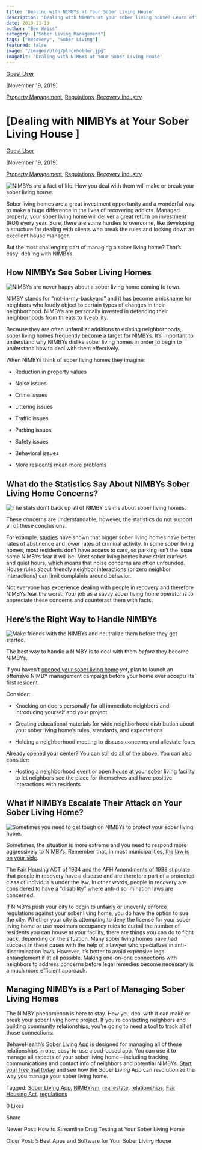 ```yaml
---
title: 'Dealing with NIMBYs at Your Sober Living House'
description: "Dealing with NIMBYs at your sober living house? Learn effective strategies to manage community opposition & build bridges."
date: 2019-11-19
author: "Ben Weiss"
category: ["Sober Living Management"]
tags: ["Recovery", "Sober Living"]
featured: false
image: "/images/blog/placeholder.jpg"
imageAlt: 'Dealing with NIMBYs at Your Sober Living House'
---
```


[Guest User](../../../../sober-living-app-blog%EF%B9%96author=68473b7d2a4ddc30b0712c0e.html)

[November 19, 2019]

[Property Management](/sober-living-app-blog/category/Property+Management), [Regulations](/sober-living-app-blog/category/Regulations), [Recovery Industry](/sober-living-app-blog/category/Recovery+Industry)

#  [Dealing with NIMBYs at Your Sober Living House ]

[Guest User](../../../../sober-living-app-blog%EF%B9%96author=68473b7d2a4ddc30b0712c0e.html)

[November 19, 2019]

[Property Management](/sober-living-app-blog/category/Property+Management), [Regulations](/sober-living-app-blog/category/Regulations), [Recovery Industry](/sober-living-app-blog/category/Recovery+Industry)

![NIMBYs are a fact of life. How you deal with them will make or break your sober living house.](/images/blog/dealing-with-nimbys-at-your-sober-living-housenbsp/sober_living_home_with_lights_on.png)

Sober living homes are a great investment opportunity and a wonderful way to make a huge difference in the lives of recovering addicts. Managed properly, your sober living home will deliver a great return on investment (ROI) every year. Sure, there are some hurdles to overcome, like developing a structure for dealing with clients who break the rules and locking down an excellent house manager. 

But the most challenging part of managing a sober living home? That’s easy: dealing with NIMBYs. 

## How NIMBYs See Sober Living Homes 

![NIMBYs are never happy about a sober living home coming to town.](/images/blog/dealing-with-nimbys-at-your-sober-living-housenbsp/sadface.png)

NIMBY stands for “not-in-my-backyard” and it has become a nickname for neighbors who loudly object to certain types of changes in their neighborhood. NIMBYs are personally invested in defending their neighborhoods from threats to liveability. 

Because they are often unfamiliar additions to existing neighborhoods, sober living homes frequently become a target for NIMBYs. It’s important to understand why NIMBYs dislike sober living homes in order to begin to understand how to deal with them effectively. 

When NIMBYs think of sober living homes they imagine: 

  * Reduction in property values 

  * Noise issues 

  * Crime issues 

  * Littering issues 

  * Traffic issues 

  * Parking issues 

  * Safety issues

  * Behavioral issues

  * More residents mean more problems

## What do the Statistics Say About NIMBYs Sober Living Home Concerns?

![The stats don’t back up all of NIMBY claims about sober living homes.](/images/blog/dealing-with-nimbys-at-your-sober-living-housenbsp/Screenshot_2019-11-12_at_9.11.26_AM.png)

These concerns are understandable, however, the statistics do not support all of these conclusions. 

For example, [studies](https://www.ncbi.nlm.nih.gov/pmc/articles/PMC3205983/) have shown that bigger sober living homes have better rates of abstinence and lower rates of criminal activity. In some sober living homes, most residents don’t have access to cars, so parking isn’t the issue some NIMBYs fear it will be. Most sober living homes have strict curfews and quiet hours, which means that noise concerns are often unfounded. House rules about friendly neighbor interactions (or zero neighbor interactions) can limit complaints around behavior. 

Not everyone has experience dealing with people in recovery and therefore NIMBYs fear the worst. Your job as a savvy sober living home operator is to appreciate these concerns and counteract them with facts. 

## Here’s the Right Way to Handle NIMBYs

![Make friends with the NIMBYs and neutralize them before they get started.](/images/blog/dealing-with-nimbys-at-your-sober-living-housenbsp/making_friends.png)

The best way to handle a NIMBY is to deal with them _before_ they become NIMBYs. 

If you haven’t [opened your sober living home](https://soberlivingapp.com/sober-living-app-blog/2019/5/13/you-opened-a-sober-living-homenow-what) yet, plan to launch an offensive NIMBY management campaign before your home ever accepts its first resident.

Consider: 

  * Knocking on doors personally for all immediate neighbors and introducing yourself and your project 

  * Creating educational materials for wide neighborhood distribution about your sober living home’s rules, standards, and expectations 

  * Holding a neighborhood meeting to discuss concerns and alleviate fears

Already opened your center? You can still do all of the above. You can also consider: 

  * Hosting a neighborhood event or open house at your sober living facility to let neighbors see the place for themselves and have positive interactions with residents 

## What if NIMBYs Escalate Their Attack on Your Sober Living Home?

![Sometimes you need to get tough on NIMBYs to protect your sober living home.](/images/blog/dealing-with-nimbys-at-your-sober-living-housenbsp/fist.png)

Sometimes, the situation is more extreme and you need to respond more aggressively to NIMBYs. Remember that, in most municipalities, [the law is on your side](https://narronline.org/another-big-win-for-fair-housing-rights-and-recovery-residences/). 

The Fair Housing ACT of 1934 and the AFH Amendments of 1988 stipulate that people in recovery have a disease and are therefore part of a protected class of individuals under the law. In other words, people in recovery are considered to have a “disability” where anti-discrimination laws are concerned.

If NIMBYs push your city to begin to unfairly or unevenly enforce regulations against your sober living home, you do have the option to sue the city. Whether your city is attempting to deny the license for your sober living home or use maximum occupancy rules to curtail the number of residents you can house at your facility, there are things you can do to fight back, depending on the situation. Many sober living homes have had success in these cases with the help of a lawyer who specializes in anti-discrimination laws. However, it’s better to avoid expensive legal entanglement if at all possible. Making one-on-one connections with neighbors to address concerns before legal remedies become necessary is a much more efficient approach. 

## Managing NIMBYs is a Part of Managing Sober Living Homes 

The NIMBY phenomenon is here to stay. How you deal with it can make or break your sober living home project. If you’re contacting neighbors and building community relationships, you’re going to need a tool to track all of those connections.

BehaveHealth’s [Sober Living App](/) is designed for managing all of these relationships in one, easy-to-use cloud-based app. You can use it to manage all aspects of your sober living home—including tracking communications and contact info of neighbors and potential NIMBYs. [Start your free trial today](https://behavehealth.com/get-started) and see how the Sober Living App can revolutionize the way you manage your sober living home. 

Tagged: [Sober Living App](/sober-living-app-blog/tag/Sober+Living+App), [NIMBYism](/sober-living-app-blog/tag/NIMBYism), [real estate](https://soberlivingapp.com/sober-living-app-blog/tag/real+estate), [relationships](https://soberlivingapp.com/sober-living-app-blog/tag/relationships), [Fair Housing Act](https://soberlivingapp.com/sober-living-app-blog/tag/Fair+Housing+Act), [regulations](/sober-living-app-blog/tag/regulations)

0 Likes

Share

Newer Post: How to Streamline Drug Testing at Your Sober Living Home

Older Post: 5 Best Apps and Software for Your Sober Living House 